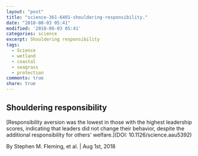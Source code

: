 ```yaml
---
layout: "post"
title: "science-361-6401-shouldering-responsibility."
date: "2018-08-03 05:41"
modified: '2018-08-03 05:41'
categories: science
excerpt: Shouldering responsibility
tags:
  - Science
  - wetland
  - coastal
  - seagrass
  - protection
comments: true
share: true
---
```


## Shouldering responsibility

[Responsibility aversion was the lowest in those with the highest leadership scores, indicating that leaders did not change their behavior, despite the additional responsibility for others' welfare.](DOI: 10.1126/science.aau5392)

By Stephen M. Fleming, et al. | Aug 1st, 2018
